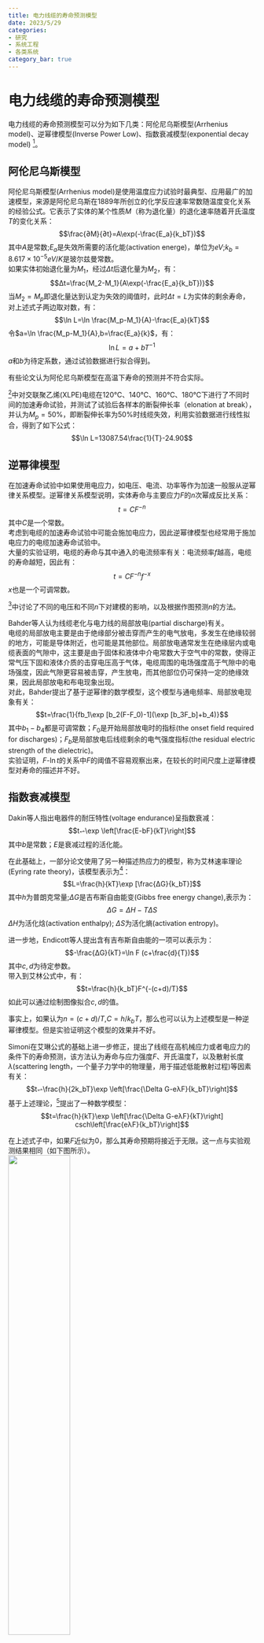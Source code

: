 ```yaml
---
title: 电力线缆的寿命预测模型
date: 2023/5/29
categories: 
- 研究
- 系统工程
- 各类系统
category_bar: true
---
```


# 电力线缆的寿命预测模型

[^1]: Chinh Dang, J. . -L. Parpal and J. . -P. Crine, "Electrical aging of extruded dielectric cables: review of existing theories and data," in IEEE Transactions on Dielectrics and Electrical Insulation, vol. 3, no. 2, pp. 237-247, April 1996, doi: 10.1109/94.486776.  

电力线缆的寿命预测模型可以分为如下几类：阿伦尼乌斯模型(Arrhenius model)、逆幂律模型(Inverse Power Low)、指数衰减模型(exponential decay model) [^1]。  

## 阿伦尼乌斯模型
阿伦尼乌斯模型(Arrhenius model)是使用温度应力试验时最典型、应用最广的加速模型，来源是阿伦尼乌斯在1889年所创立的化学反应速率常数随温度变化关系的经验公式。它表示了实体的某个性质$M$（称为退化量）的退化速率随着开氏温度$T$的变化关系：  
$$\frac{∂M}{∂t}=A\exp(-\frac{E_a}{k_bT})$$
其中$A$是常数;$E_a$是失效所需要的活化能(activation energe)，单位为$eV$;$k_b=8.617×10^{-5}eV/K$是玻尔兹曼常数。  
如果实体初始退化量为$M_1$，经过$\Delta t$后退化量为$M_2$，有：  
$$Δt=\frac{M_2-M_1}{A\exp(-\frac{E_a}{k_bT})}$$
当$M_2=M_p$即退化量达到认定为失效的阈值时，此时$Δt=L$为实体的剩余寿命，对上述式子两边取对数，有：  
$$\ln L=\ln \frac{M_p-M_1}{A}-\frac{E_a}{kT}$$
令$a=\ln \frac{M_p-M_1}{A},b=\frac{E_a}{k}$，有：  
$$\ln L=a+bT^{-1}$$
$a$和$b$为待定系数，通过试验数据进行拟合得到。  

有些论文认为阿伦尼乌斯模型在高温下寿命的预测并不符合实际。  

[^2]: G. Li et al., "The Lifetime Prediction and Insulation Failure Mechanism of XLPE for High-Voltage Cable," in IEEE Transactions on Dielectrics and Electrical Insulation, vol. 30, no. 2, pp. 761-768, April 2023, doi: 10.1109/TDEI.2022.3215605.  

[^2]中对交联聚乙烯(XLPE)电缆在120℃、140℃、160℃、180℃下进行了不同时间的加速寿命试验，并测试了试验后各样本的断裂伸长率（elonation at break），并认为$M_p=50\%$，即断裂伸长率为50%时线缆失效，利用实验数据进行线性拟合，得到了如下公式：  
$$\ln L=13087.54\frac{1}{T}-24.90$$

## 逆幂律模型
在加速寿命试验中如果使用电应力，如电压、电流、功率等作为加速一般服从逆幂律关系模型。逆幂律关系模型说明，实体寿命与主要应力$F$的$n$次幂成反比关系：  
$$t=CF^{-n}$$
其中$C$是一个常数。  
考虑到电缆的加速寿命试验中可能会施加电应力，因此逆幂律模型也经常用于施加电应力的电缆加速寿命试验中。  
大量的实验证明，电缆的寿命与其中通入的电流频率有关：电流频率$f$越高，电缆的寿命越短，因此有：  
$$t=CF^{-n}f^{-x}$$
$x$也是一个可调常数。  

[^3]中讨论了不同的电压和不同$n$下对建模的影响，以及根据作图预测$n$的方法。  

[^3]: W. T. Starr and H. S. Endicolt, "Progressive Stress-A New Accelerated Approach to Voltage Endurance," in Transactions of the American Institute of Electrical Engineers. Part III: Power Apparatus and Systems, vol. 80, no. 3, pp. 515-522, April 1961, doi: 10.1109/AIEEPAS.1961.4501081.  

Bahder等人认为线缆老化与电力线的局部放电(partial discharge)有关。  
电缆的局部放电主要是由于绝缘部分被击穿而产生的电气放电，多发生在绝缘较弱的地方，可能是导体附近，也可能是其他部位。局部放电通常发生在绝缘层内或电缆表面的气隙中，这主要是由于固体和液体中介电常数大于空气中的常数，使得正常气压下固和液体介质的击穿电压高于气体，电缆周围的电场强度高于气隙中的电场强度，因此气隙更容易被击穿，产生放电，而其他部位仍可保持一定的绝缘效果，因此局部放电和布电现象出现。  
对此，Bahder提出了基于逆幂律的数学模型，这个模型与通电频率、局部放电现象有关：  
$$t=\frac{1}{fb_1\exp [b_2(F-F_0)-1](\exp [b_3F_b]+b_4)}$$
其中$b_1-b_4$都是可调常数；$F_0$是开始局部放电时的指标(the onset field required for discharges)；$F_b$是局部放电后线缆剩余的电气强度指标(the residual electric strength of the dielectric)。  
实验证明，$F$-$\ln t$的关系中$F$的阈值不容易观察出来，在较长的时间尺度上逆幂律模型对寿命的描述并不好。  

## 指数衰减模型
Dakin等人指出电器件的耐压特性(voltage endurance)呈指数衰减：  
$$t⥋\exp \left[\frac{E-bF}{kT}\right]$$
其中$b$是常数；$E$是衰减过程的活化能。  
  
在此基础上，一部分论文使用了另一种描述热应力的模型，称为艾林速率理论(Eyring rate theory)，该模型表示为[^4]：  
$$L=\frac{h}{kT}\exp [\frac{ΔG}{k_bT}]$$
其中$h$为普朗克常量;$ΔG$是吉布斯自由能变(Gibbs free energy change),表示为：  
$$ΔG=ΔH-T\Delta S$$
$ΔH$为活化焓(activation enthalpy); $ΔS$为活化熵(activation entropy)。  

[^4]: J. . -P. Crine, J. . -L. Parpal and C. Dang, "A new approach to the electric aging of dielectrics," Conference on Electrical Insulation and Dielectric Phenomena,, Leesburg, VA, USA, 1989, pp. 161-167, doi: 10.1109/CEIDP.1989.69540.  

进一步地，Endicott等人提出含有吉布斯自由能的一项可以表示为：  
$$-\frac{ΔG}{kT}=\ln F (c+\frac{d}{T})$$
其中$c,d$为待定参数。  
带入到艾林公式中，有：  
$$t=\frac{h}{k_bT}F^{-(c+d)/T}$$
如此可以通过绘制图像拟合$c,d$的值。  

事实上，如果认为$n=(c+d)/T$,$C=h/k_bT$，那么也可以认为上述模型是一种逆幂律模型。但是实验证明这个模型的效果并不好。  

Simoni在艾琳公式的基础上进一步修正，提出了线缆在高机械应力或者电应力的条件下的寿命预测，该方法认为寿命与应力强度$F$、开氏温度$T$，以及散射长度$λ$(scattering length，一个量子力学中的物理量，用于描述低能散射过程)等因素有关：  
$$t⥋\frac{h}{2k_bT}\exp \left[\frac{\Delta G-eλF}{k_bT}\right]$$
基于上述理论，[^5]提出了一种数学模型：  
$$t=\frac{h}{kT}\exp \left[\frac{\Delta G-eλF}{kT}\right] csch\left[\frac{eλF}{k_bT}\right]$$

[^5]: J. P. Crine, J. L. Parpal and G. Lessard, "A model of aging of dielectric extruded cables," Proceedings of the 3rd International Conference on Conduction and Breakdown in Solid Dielectrics, Trondheim, Norway, 1989, pp. 347-351, doi: 10.1109/ICSD.1989.69218.  

在上述式子中，如果$F$近似为0，那么其寿命预期将接近于无限。这一点与实验观测结果相同（如下图所示）。  
<img src = https://cdn.jsdelivr.net/gh/l61012345/Pic/img/20230531122744.png width=50%>   

不过实际经验表明，电缆在非常低的应力下不会发生故障是不现实的。    

## 总结
尽管逆幂律模型被广泛使用，但是它无法描述物理机制以及线缆在长时间的耐压试验的表现。  
速率理论相比于简单的阿伦尼乌斯方程更好地描述了热老化，并且没有可调参数，而且描述了实验观察中较小应力下的寿命表现。  